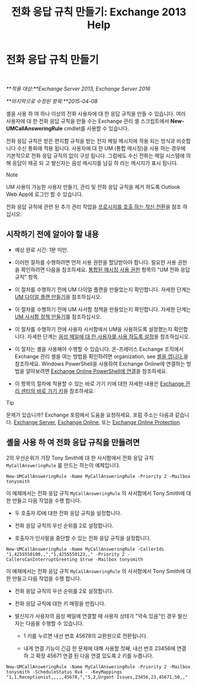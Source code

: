 ﻿---
title: '전화 응답 규칙 만들기: Exchange 2013 Help'
TOCTitle: 전화 응답 규칙 만들기
ms:assetid: 0976f8f2-3449-44f1-b0d1-20c91622e827
ms:mtpsurl: https://technet.microsoft.com/ko-kr/library/JJ898495(v=EXCHG.150)
ms:contentKeyID: 51407664
ms.date: 05/22/2018
mtps_version: v=EXCHG.150
ms.translationtype: MT
---

# 전화 응답 규칙 만들기

 

_**적용 대상:**Exchange Server 2013, Exchange Server 2016_

_**마지막으로 수정된 항목:**2015-04-08_

셸을 사용 하 여 하나 이상의 전화 사용자에 대 한 응답 규칙을 만들 수 있습니다. 여러 사용자에 대 한 전화 응답 규칙을 만들 수는 Exchange 관리 셸 스크립트에서 **New-UMCallAnsweringRule** cmdlet를 사용할 수 있습니다.

전화 응답 규칙은 받은 편지함 규칙을 받는 전자 메일 메시지에 적용 되는 방식과 비슷합니다 수신 통화에 적용 됩니다. 사용자에 대 한 UM (통합 메시징)을 사용 하는 경우에 기본적으로 전화 응답 규칙의 없이 구성 됩니다. 그럼에도 수신 전화는 메일 시스템에 의해 응답이 제공 되 고 발신자는 음성 메시지를 남길 하 라는 메시지가 표시 됩니다.


> [!NOTE]
> UM 사용이 가능한 사용자 만들기, 관리 및 전화 응답 규칙을 제거 하도록 Outlook Web App에 로그인 할 수 있습니다.



전화 응답 규칙에 관련 된 추가 관리 작업을 [프로시저를 호출 하는 착신 전환](forwarding-calls-procedures-exchange-2013-help.md)을 참조 하십시오.

## 시작하기 전에 알아야 할 내용

  - 예상 완료 시간: 1분 미만.

  - 이러한 절차를 수행하려면 먼저 사용 권한을 할당받아야 합니다. 필요한 사용 권한을 확인하려면 다음을 참조하세요. [통합된 메시징 사용 권한](unified-messaging-permissions-exchange-2013-help.md) 항목의 "UM 전화 응답 규칙" 항목.

  - 이 절차를 수행하기 전에 UM 다이얼 플랜을 만들었는지 확인합니다. 자세한 단계는 [UM 다이얼 플랜 만들기](create-a-um-dial-plan-exchange-2013-help.md)을 참조하십시오.

  - 이 절차를 수행하기 전에 UM 사서함 정책을 만들었는지 확인합니다. 자세한 단계는 [UM 사서함 정책 만들기](create-a-um-mailbox-policy-exchange-2013-help.md)를 참조하십시오.

  - 이 절차를 수행하기 전에 사용자 사서함에서 UM을 사용하도록 설정했는지 확인합니다. 자세한 단계는 [음성 메일에 대 한 사용자를 사용 하도록 설정](enable-a-user-for-voice-mail-exchange-2013-help.md)을 참조하십시오.

  - 이 절차는 셸을 사용해야 수행할 수 있습니다. 온-프레미스 Exchange 조직에서 Exchange 관리 셸을 여는 방법을 확인하려면 organization, see [셸을 엽니다.](https://technet.microsoft.com/ko-kr/library/dd638134\(v=exchg.150\))을 참조하세요. Windows PowerShell을 사용하여 Exchange Online에 연결하는 방법을 알아보려면 [Exchange Online PowerShell에 연결](https://go.microsoft.com/fwlink/p/?linkid=396554)을 참조하세요.

  - 이 항목의 절차에 적용할 수 있는 바로 가기 키에 대한 자세한 내용은 [Exchange 관리 센터의 바로 가기 키](keyboard-shortcuts-in-the-exchange-admin-center-exchange-online-protection-help.md)을 참조하세요.


> [!TIP]
> 문제가 있습니까? Exchange 포럼에서 도움을 요청하세요. 포럼 주소는 다음과 같습니다. <A href="https://go.microsoft.com/fwlink/p/?linkid=60612">Exchange Server</A>, <A href="https://go.microsoft.com/fwlink/p/?linkid=267542">Exchange Online</A>, 또는 <A href="https://go.microsoft.com/fwlink/p/?linkid=285351">Exchange Online Protection</A>.



## 셸을 사용 하 여 전화 응답 규칙을 만들려면

2의 우선순위가 가장 Tony Smith에 대 한 사서함에서 전화 응답 규칙 `MyCallAnsweringRule` 를 만드는 하는이 예제입니다.

    New-UMCallAnsweringRule -Name MyCallAnsweringRule -Priority 2 -Mailbox tonysmith

이 예제에서는 전화 응답 규칙 `MyCallAnsweringRule` 의 사서함에서 Tony Smith에 대 한 만들고 다음 작업을 수행 합니다.

  - 두 호출자 ID에 대한 전화 응답 규칙을 설정합니다.

  - 전화 응답 규칙의 우선 순위를 2로 설정합니다.

  - 호출자가 인사말을 중단할 수 있는 전화 응답 규칙을 설정합니다.

<!-- end list -->

    New-UMCallAnsweringRule -Name MyCallAnsweringRule -CallerIds "1,4255550100,,","1,4255550123,," -Priority 2 -CallersCanInterruptGreeting $true -Mailbox tonysmith

이 예제에서는 전화 응답 규칙 `MyCallAnsweringRule` 의 사서함에서 Tony Smith에 대 한 만들고 다음 작업을 수행 합니다.

  -  
    전화 응답 규칙의 우선 순위를 2로 설정합니다.

  -  
    전화 응답 규칙에 대한 키 매핑을 만듭니다.

  -  
    발신자가 사용자의 음성 메일에 연결할 때 사용자 상태가 "약속 있음"인 경우 발신자는 다음을 수행할 수 있습니다.
    
      - 1 키를 누르면 내선 번호 45678의 교환원으로 전환됩니다.
    
      - 내게 연결 기능이 긴급 한 문제에 대해 사용할 첫째, 내선 번호 23456에 연결 하 고 확장 45671 연결 된 다음 연결 있도록 2 키를 누릅니다.

<!-- end list -->

    New-UMCallAnsweringRule -Name MyCallAnsweringRule -Priority 2 -Mailbox tonysmith -ScheduleStatus 0x4 - -KeyMappings "1,1,Receptionist,,,,,45678,","5,2,Urgent Issues,23456,23,45671,50,,"

